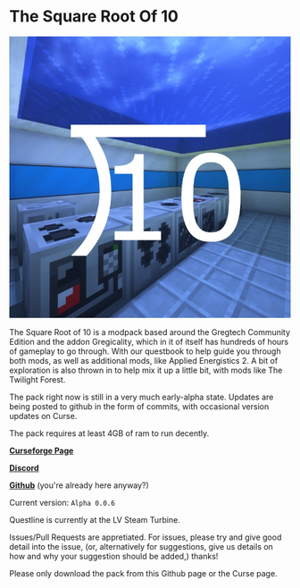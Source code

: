 # The Square Root Of 10
![background](/background.png)

The Square Root of 10 is a modpack based around the Gregtech Community Edition and the addon Gregicality, which in it of itself has hundreds of hours of gameplay to go through. With our questbook to help guide you through both mods, as well as additional mods, like Applied Energistics 2. A bit of exploration is also thrown in to help mix it up a little bit, with mods like The Twilight Forest.

The pack right now is still in a very much early-alpha state. Updates are being posted to github in the form of commits, with occasional version updates on Curse.

The pack requires at least 4GB of ram to run decently.

[__Curseforge Page__](https://www.curseforge.com/minecraft/modpacks/the-square-root-of-10)

[__Discord__](https://discord.gg/sF8quKFZ)

[__Github__](https://github.com/Talan122/TheSquareRootOf10) (you're already here anyway?)

Current version: `Alpha 0.0.6`

Questline is currently at the LV Steam Turbine.

Issues/Pull Requests are appretiated. For issues, please try and give good detail into the issue, (or, alternatively for suggestions, give us details on how and why your suggestion should be added,) thanks!

Please only download the pack from this Github page or the Curse page.
